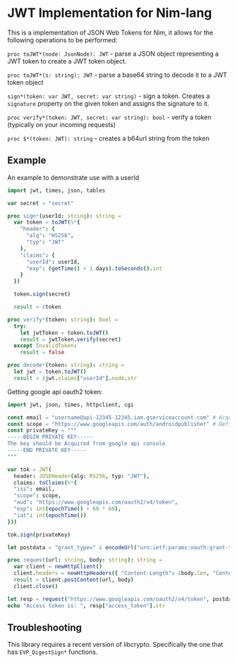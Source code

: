 JWT Implementation for Nim-lang
===============================

This is a implementation of JSON Web Tokens for Nim, it allows for the following operations to be performed:

`proc toJWT*(node: JsonNode): JWT` - parse a JSON object representing a JWT token to create a JWT token object.

`proc toJWT*(s: string): JWT` - parse a base64 string to decode it to a JWT token object

`sign*(token: var JWT, secret: var string)` - sign a token. Creates a `signature` property on the given token and assigns the signature to it.

`proc verify*(token: JWT, secret: var string): bool` - verify a token (typically on your incoming requests)

`proc $*(token: JWT): string` - creates a b64url string from the token

## Example

An example to demonstrate use with a userId

```nim
import jwt, times, json, tables

var secret = "secret"

proc sign*(userId: string): string =
  var token = toJWT(%*{
    "header": {
      "alg": "HS256",
      "typ": "JWT"
    },
    "claims": {
      "userId": userId,
      "exp": (getTime() + 1.days).toSeconds().int
    }
  })

  token.sign(secret)

  result = $token

proc verify*(token: string): bool =
  try:
    let jwtToken = token.toJWT()
    result = jwtToken.verify(secret)
  except InvalidToken:
    result = false

proc decode*(token: string): string =
  let jwt = token.toJWT()
  result = $jwt.claims["userId"].node.str

```

Getting google api oauth2 token:
```nim
import jwt, json, times, httpclient, cgi

const email = "username@api-12345-12345.iam.gserviceaccount.com" # Acquired from google api console
const scope = "https://www.googleapis.com/auth/androidpublisher" # Define needed scope
const privateKey = """
-----BEGIN PRIVATE KEY-----
The key should be Acquired from google api console
-----END PRIVATE KEY-----
"""

var tok = JWT(
  header: JOSEHeader(alg: RS256, typ: "JWT"),
  claims: toClaims(%*{
  "iss": email,
  "scope": scope,
  "aud": "https://www.googleapis.com/oauth2/v4/token",
  "exp": int(epochTime() + 60 * 60),
  "iat": int(epochTime())
}))

tok.sign(privateKey)

let postdata = "grant_type=" & encodeUrl("urn:ietf:params:oauth:grant-type:jwt-bearer") & "&assertion=" & $tok

proc request(url: string, body: string): string =
  var client = newHttpClient()
  client.headers = newHttpHeaders({ "Content-Length": $body.len, "Content-Type": "application/x-www-form-urlencoded" })
  result = client.postContent(url, body)
  client.close()

let resp = request("https://www.googleapis.com/oauth2/v4/token", postdata).parseJson()
echo "Access token is: ", resp["access_token"].str
```

## Troubleshooting
This library requires a recent version of libcrypto. Specifically the one that
has `EVP_DigestSign*` functions.
